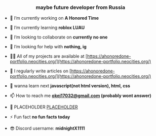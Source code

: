 <h3 align="center">maybe future developer from Russia</h3>

- 🔭 I’m currently working on **A Honored Time**

- 🌱 I’m currently learning **roblox LUAU**

- 👯 I’m looking to collaborate on **currently no one**

- 🤝 I’m looking for help with **nothing, ig**

- 👨‍💻 All of my projects are available at [https://ahonoredone-portfolio.neocities.org/](https://ahonoredone-portfolio.neocities.org/)

- 📝 I regularly write articles on [https://ahonoredone-portfolio.neocities.org/](https://ahonoredone-portfolio.neocities.org/)

- 💬 wanna learn next **javascript(not html version), html, css**

- 📫 How to reach me **okej17032@gmail.com (probably wont answer)**

- 📄 PLACEHOLDER [PLACEHOLDER](PLACEHOLDER)

- ⚡ Fun fact **no fun facts today**

- 😎 Discord username: **midnightX1111**
